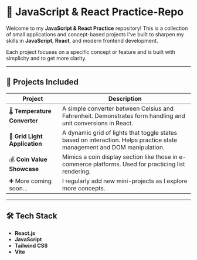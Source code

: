 # 🧪 JavaScript & React Practice-Repo

Welcome to my **JavaScript & React Practice** repository! This is a collection of small applications and concept-based projects I've built to sharpen my skills in **JavaScript**, **React**, and modern frontend development.

Each project focuses on a specific concept or feature and is built with simplicity and to get more clarity.

---

## 🚀 Projects Included

| Project | Description |
|--------|-------------|
| 🌡️ **Temperature Converter** | A simple converter between Celsius and Fahrenheit. Demonstrates form handling and unit conversions in React. |
| 🔲 **Grid Light Application** | A dynamic grid of lights that toggle states based on interaction. Helps practice state management and DOM manipulation. |
| 💰 **Coin Value Showcase** | Mimics a coin display section like those in e-commerce platforms. Used for practicing list rendering. |
| ➕ More coming soon... | I regularly add new mini-projects as I explore more concepts. |

---

## 🛠️ Tech Stack

- **React.js**
- **JavaScript**
- **Tailwind CSS** 
- **Vite**
